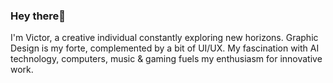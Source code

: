 ### Hey there💚

I'm Victor, a creative individual constantly exploring new horizons. Graphic Design is my forte, complemented by a bit of UI/UX. My fascination with AI technology, computers, music & gaming fuels my enthusiasm for innovative work.
